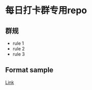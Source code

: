 # 每日打卡群专用repo

## 群规
- rule 1
- rule 2
- rule 3

## Format sample
[Link](weekly/week_2022_05_18/Max/README.md)